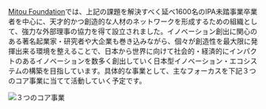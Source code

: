 [Mitou Foundation](https://www.mitou.org/)では、上記の課題を解決すべく延べ1600名のIPA未踏事業卒業者を中心に、天才的かつ創造的な人材のネットワークを形成するための組織として、強力な外部理事の協力を得て設立されました。イノベーション創出に関心のある著名起業家・研究者や大企業も巻き込みながら、個々が創造性を最大限に発揮出来る環境を整えることで、日本から世界に向けて社会的・経済的にインパクトのあるイノベーションを数多く創出していく日本型イノベーション・エコシステムの構築を目指しています。具体的な事業として、主なフォーカスを下記３つのコア事業に当てて活動していく予定です。
 
 ![３つのコア事業](https://i.gyazo.com/e15ed0e0f783ef67e6f6c1edff7c7b5f.png)
